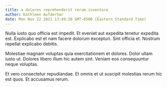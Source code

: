 ```yaml
---
title: a dolores reprehenderit rerum inventore
author: Kathleen Aufderhar
date: Mon Nov 22 2021 13:49:20 GMT-0500 (Eastern Standard Time)
---
```

Nulla iusto quo officia est impedit. Et eveniet aut expedita tenetur expedita est. Explicabo est et nam facere dolorum excepturi. Sint officia et. Nostrum repellat explicabo debitis.

 Molestiae magnam voluptas quia exercitationem et dolores. Dolor ullam iusto ut. Dolores libero illum hic autem sint. Veniam eos consequuntur neque voluptas.

 Et vero consectetur repudiandae. Et omnis et ut suscipit molestias rerum hic est quos. Et accusamus rerum.